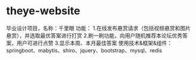 # theye-website
毕业设计项目，名称：千里眼
功能：
1.在线发布悬赏请求（包括视频悬赏和图片悬赏），并选取最优答案进行打赏
2.刷一刷功能，向用户随机推荐本论坛优秀答案，用户可进行点赞
3.显示本周、本月最佳答案
使用技术&框架&组件：springboot、mabytis、shiro、jquery、bootstrap、mysql、redis
